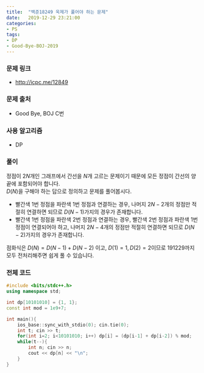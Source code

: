 ```yaml
---
title:  "백준18249 욱제가 풀어야 하는 문제"
date:   2019-12-29 23:21:00
categories:
- PS
tags:
- DP
- Good-Bye-BOJ-2019
---
```


### 문제 링크
* http://icpc.me/12849

### 문제 출처
* Good Bye, BOJ C번

### 사용 알고리즘
* DP

### 풀이
정점이 $2N$개인 그래프에서 간선을 $N$개 고르는 문제이기 때문에 모든 정점이 간선의 양 끝에 포함되어야 합니다.<br>
$D(N)$을 구해야 하는 답으로 정의하고 문제를 풀어봅시다.

* 빨간색 1번 정점을 파란색 1번 정점과 연결하는 경우, 나머지 $2N-2$개의 정점만 적절히 연결하면 되므로 $D(N-1)$가지의 경우가 존재합니다.
* 빨간색 1번 정점을 파란색 2번 정점과 연결하는 경우, 빨간색 2번 정점과 파란색 1번 정점이 연결되어야 하고, 나머지 $2N-4$개의 정점만 적절히 연결하면 되므로 $D(N-2)$가지의 경우가 존재합니다.

점화식은 $D(N) = D(N-1) + D(N-2)$ 이고, $D(1) = 1, D(2) = 2$이므로 191229까지 모두 전처리해주면 쉽게 풀 수 있습니다.

### 전체 코드
```cpp
#include <bits/stdc++.h>
using namespace std;

int dp[10101010] = {1, 1};
const int mod = 1e9+7;

int main(){
    ios_base::sync_with_stdio(0); cin.tie(0);
    int t; cin >> t;
    for(int i=2; i<10101010; i++) dp[i] = (dp[i-1] + dp[i-2]) % mod;
    while(t--){
        int n; cin >> n;
        cout << dp[n] << "\n";
    }
}
```
